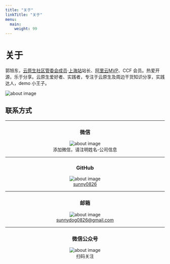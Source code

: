 ```yaml
---
title: "关于"
linkTitle: "关于"
menu:
  main:
    weight: 99
---
```

<div  class="row flex-xl-nowrap">
<div class="col-12 col-md-3 col-xl-2 td-sidebar d-print-none"></div>
<div class="d-none d-xl-block col-xl-2 td-toc d-print-none mt-5"></div>
<main class="col-12 col-md-6 col-xl-8 pl-md-5 pr-md-4" role="main">
<h1 class="section-title">关于</h1>
<div class="pageinfo pageinfo-primary">
  <div class="container">
    <div class="row align-items-center">
      <div class="col-md-8">
        <p>郭旭东，<a href="https://cloudnative.to/team/">云原生社区管委会成员</a>·<a href="https://cloudnative.to/city/shanghai/">上海站</a>站长、<a href="https://mvp.aliyun.com/mvp/detail/426">阿里云MVP</a>、CCF 会员。热爱开源，乐于分享。云原生爱好者、实践者，专注于云原生及周边干货知识分享，实践达人，demo 小王子。</p>
      </div>
      <div class="col-md-4 d-flex flex-row-reverse">
        <img class="img-fluid w-100 rounded mb-3" src="https://tva3.sinaimg.cn/large/ad5fbf65ly1gj31piw9a3j21900u0q66.jpg" alt="about image">
      </div>
    </div>
  </div>
</div>

## 联系方式

---

<center><h3 class="md-5">微信</h3></center>

<center><img class="img-fluid w-5" src="https://tva4.sinaimg.cn/large/ad5fbf65ly1ghelq5ndvkj2050050dfz.jpg" alt="about image"></center>

<center>添加微信，请注明姓名-公司信息</center>

---

<center><h3 class="md-5">GitHub</h3></center>

<center><img class="img-fluid w-5" src="https://tvax3.sinaimg.cn/large/ad5fbf65ly1ghelosouakj2050050745.jpg" alt="about image"></center>

<center><a href="https://github.com/sunny0826">sunny0826</a></center>

---

<center><h3 class="md-5">邮箱</h3></center>

<center><img class="img-fluid w-5" src="https://tvax3.sinaimg.cn/large/ad5fbf65ly1gheloxweaej2050050dfo.jpg" alt="about image"></center>

<center><a href="mailto:sunnydog0826@gmail.com">sunnydog0826@gmail.com</a></center>

---

<center><h3 class="md-5">微信公众号</h3></center>

<center><img class="img-fluid w-5" src="https://tva1.sinaimg.cn/large/ad5fbf65ly1ghelpfjpb8j205005074d.jpg" alt="about image"></center>

<center>扫码关注</center>
</main>
</div>